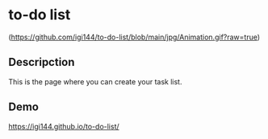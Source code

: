 # to-do list

(https://github.com/igi144/to-do-list/blob/main/jpg/Animation.gif?raw=true)
## Descripction
This is the page where you can create your task list.

## Demo
https://igi144.github.io/to-do-list/

